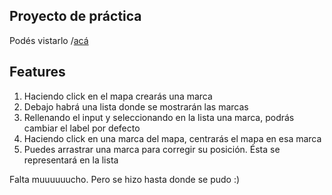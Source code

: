 ## Proyecto de práctica

Podés vistarlo /[acá](https://react-map-rust.vercel.app)

## Features

1. Haciendo click en el mapa crearás una marca
2. Debajo habrá una lista donde se mostrarán las marcas
3. Rellenando el input y seleccionando en la lista una marca, podrás cambiar el label por defecto
4. Haciendo click en una marca del mapa, centrarás el mapa en esa marca
5. Puedes arrastrar una marca para corregir su posición. Ésta se representará en la lista

Falta muuuuuucho. Pero se hizo hasta donde se pudo :)